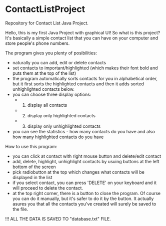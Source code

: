 # ContactListProject
Repository for Contact List Java Project.


Hello, this is my first Java Project with graphical UI!
So what is this project? It's basically a simple contact list that you can have on your computer and store people's phone numbers.

The program gives you plenty of posibilities:

 - naturally you can add, edit or delete contacts
 - set contacts to important/highlighted (which makes their font bold and puts them at the top of the list)
 - the program automatically sorts contacts for you in alphabetical order, but it first sorts the highlighted contacts and then it adds sorted unhighlighted contacts below.
 - you can choose three display options:
    - 1. display all contacts
    - 2. display only highlighted contacts
    - 3. display only unhighlighted contacts
 - you can see the statistics - how many contacts do you have and also how many highlighted contacts do you have


How to use this program:
 - you can click at contact with right mouse button and delete/edit contact
 - add, delete, highlight, unhighlight contacts by usuing buttons at the left bottom of the screen
 - pick radiobutton at the top which changes what contacts will be displayed in the list
 - if you select contact, you can press 'DELETE' on your keyboard and it will proceed to delete the contact.
 - at the top right corner, there is a button to close the program. Of course you can do it manually, but it's safer to do it by the button. It actually asures you that all the contacts you've created will surely be saved to the file.



!!! ALL THE DATA IS SAVED TO "database.txt" FILE.
